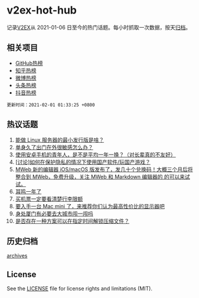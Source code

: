 # v2ex-hot-hub

 记录[V2EX](https://www.v2ex.com/)从 2021-01-06 日至今的热门话题。每小时抓取一次数据，按天[归档](archives)。
 
 ## 相关项目

- [GitHub热榜](https://github.com/lonnyzhang423/github-hot-hub)
- [知乎热榜](https://github.com/lonnyzhang423/zhihu-hot-hub)
- [微博热榜](https://github.com/lonnyzhang423/weibo-hot-hub)
- [头条热榜](https://github.com/lonnyzhang423/toutiao-hot-hub)
- [抖音热榜](https://github.com/lonnyzhang423/douyin-hot-hub)


 `更新时间：2021-02-01 01:33:25 +0800`

## 热议话题

1. [能做 Linux 服务器的最小发行版是啥？](https://www.v2ex.com/t/749947)
1. [单身久了出门在外很敏感怎么办？](https://www.v2ex.com/t/750016)
1. [使用安卓手机的青年人，是不是平均一年一换？（对长辈真的不友好）](https://www.v2ex.com/t/750022)
1. [[讨论]如何在保护隐私的情况下使用国产软件/玩国产游戏？](https://www.v2ex.com/t/749960)
1. [MWeb 新的编辑器 iOS/macOS 版发布了，发几十个兑换码！大概三个月后将整合到 MWeb，免费升级，关注 MWeb 和 Markdown 编辑器的 的可以来试试。](https://www.v2ex.com/t/749958)
1. [耳鸣一年了](https://www.v2ex.com/t/749936)
1. [买机票一定要看清楚行李限额](https://www.v2ex.com/t/749949)
1. [要入手一台 Mac mini 了，来推荐你们认为最高性价比的显示器吧](https://www.v2ex.com/t/750000)
1. [身处厦门有必要去大城市闯一闯吗](https://www.v2ex.com/t/750003)
1. [是否存在一种方案可以在指定时间解锁压缩文件？](https://www.v2ex.com/t/750085)

## 历史归档

[archives](archives)

## License

See the [LICENSE](LICENSE) file for license rights and limitations (MIT).
